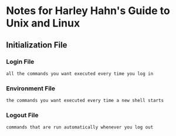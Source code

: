 # Notes for Harley Hahn's Guide to Unix and Linux

## Initialization File

### Login File
    all the commands you want executed every time you log in
### Environment File
    the commands you want executed every time a new shell starts
### Logout File
    commands that are run automatically whenever you log out

